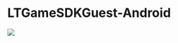 # LTGameSDKGuest-Android
[![](https://jitpack.io/v/muyishuangfeng/LTGameSDKGuest-Android.svg)](https://jitpack.io/#muyishuangfeng/LTGameSDKGuest-Android)
